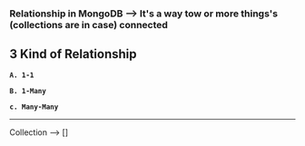 ### Relationship in MongoDB --> It's a way tow or more things's (collections are in case) connected

## 3 Kind of Relationship

**`A. 1-1`**

**`B. 1-Many`**

**`c. Many-Many`**

___

Collection --> []
